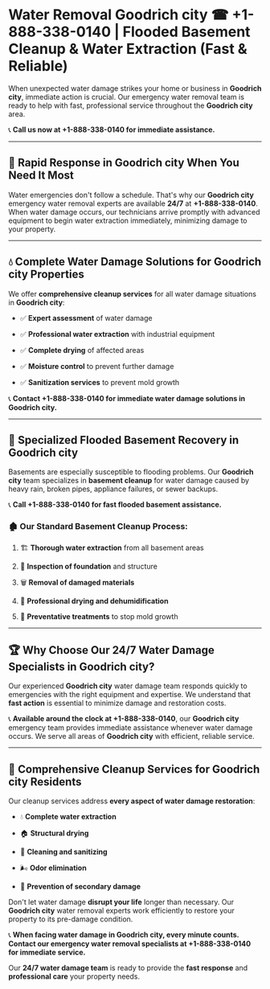 # Water Removal Goodrich city ☎ +1-888-338-0140 | Flooded Basement Cleanup & Water Extraction (Fast & Reliable)

When unexpected water damage strikes your home or business in **Goodrich city**, immediate action is crucial. Our emergency water removal team is ready to help with fast, professional service throughout the **Goodrich city** area. 

📞 **Call us now at +1-888-338-0140 for immediate assistance.**
---
## 🚀 Rapid Response in Goodrich city When You Need It Most
Water emergencies don't follow a schedule. That's why our **Goodrich city** emergency water removal experts are available **24/7** at **+1-888-338-0140**. When water damage occurs, our technicians arrive promptly with advanced equipment to begin water extraction immediately, minimizing damage to your property.
---
## 💧 Complete Water Damage Solutions for Goodrich city Properties
We offer **comprehensive cleanup services** for all water damage situations in **Goodrich city**:
- ✅ **Expert assessment** of water damage  
- ✅ **Professional water extraction** with industrial equipment  
- ✅ **Complete drying** of affected areas  
- ✅ **Moisture control** to prevent further damage  
- ✅ **Sanitization services** to prevent mold growth  
📞 **Contact +1-888-338-0140 for immediate water damage solutions in Goodrich city.**
---
## 🌊 Specialized Flooded Basement Recovery in Goodrich city
Basements are especially susceptible to flooding problems. Our **Goodrich city** team specializes in **basement cleanup** for water damage caused by heavy rain, broken pipes, appliance failures, or sewer backups. 
📞 **Call +1-888-338-0140 for fast flooded basement assistance.**
### 🏚️ Our Standard Basement Cleanup Process:
1. 🏗️ **Thorough water extraction** from all basement areas  
2. 🔎 **Inspection of foundation** and structure  
3. 🗑️ **Removal of damaged materials**  
4. 💨 **Professional drying and dehumidification**  
5. 🚫 **Preventative treatments** to stop mold growth  
---
## 🏆 Why Choose Our 24/7 Water Damage Specialists in Goodrich city?
Our experienced **Goodrich city** water damage team responds quickly to emergencies with the right equipment and expertise. We understand that **fast action** is essential to minimize damage and restoration costs.
📞 **Available around the clock at +1-888-338-0140**, our **Goodrich city** emergency team provides immediate assistance whenever water damage occurs. We serve all areas of **Goodrich city** with efficient, reliable service.
---
## 🧹 Comprehensive Cleanup Services for Goodrich city Residents
Our cleanup services address **every aspect of water damage restoration**:
- 💧 **Complete water extraction**  
- 🏠 **Structural drying**  
- 🧼 **Cleaning and sanitizing**  
- 🌬️ **Odor elimination**  
- 🚫 **Prevention of secondary damage**  
Don't let water damage **disrupt your life** longer than necessary. Our **Goodrich city** water removal experts work efficiently to restore your property to its pre-damage condition.
📞 **When facing water damage in Goodrich city, every minute counts. Contact our emergency water removal specialists at +1-888-338-0140 for immediate service.**
Our **24/7 water damage team** is ready to provide the **fast response** and **professional care** your property needs.

